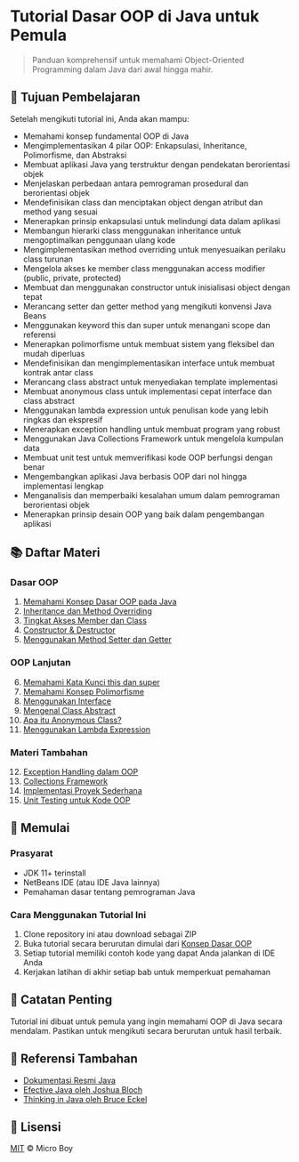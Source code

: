 # Tutorial Dasar OOP di Java untuk Pemula

> Panduan komprehensif untuk memahami Object-Oriented Programming dalam Java dari awal hingga mahir.

## 🎯 Tujuan Pembelajaran

Setelah mengikuti tutorial ini, Anda akan mampu:

- Memahami konsep fundamental OOP di Java
- Mengimplementasikan 4 pilar OOP: Enkapsulasi, Inheritance, Polimorfisme, dan Abstraksi
- Membuat aplikasi Java yang terstruktur dengan pendekatan berorientasi objek
- Menjelaskan perbedaan antara pemrograman prosedural dan berorientasi objek
- Mendefinisikan class dan menciptakan object dengan atribut dan method yang sesuai
- Menerapkan prinsip enkapsulasi untuk melindungi data dalam aplikasi
- Membangun hierarki class menggunakan inheritance untuk mengoptimalkan penggunaan ulang kode
- Mengimplementasikan method overriding untuk menyesuaikan perilaku class turunan
- Mengelola akses ke member class menggunakan access modifier (public, private, protected)
- Membuat dan menggunakan constructor untuk inisialisasi object dengan tepat
- Merancang setter dan getter method yang mengikuti konvensi Java Beans
- Menggunakan keyword this dan super untuk menangani scope dan referensi
- Menerapkan polimorfisme untuk membuat sistem yang fleksibel dan mudah diperluas
- Mendefinisikan dan mengimplementasikan interface untuk membuat kontrak antar class
- Merancang class abstract untuk menyediakan template implementasi
- Membuat anonymous class untuk implementasi cepat interface dan class abstract
- Menggunakan lambda expression untuk penulisan kode yang lebih ringkas dan ekspresif
- Menerapkan exception handling untuk membuat program yang robust
- Menggunakan Java Collections Framework untuk mengelola kumpulan data
- Membuat unit test untuk memverifikasi kode OOP berfungsi dengan benar
- Mengembangkan aplikasi Java berbasis OOP dari nol hingga implementasi lengkap
- Menganalisis dan memperbaiki kesalahan umum dalam pemrograman berorientasi objek
- Menerapkan prinsip desain OOP yang baik dalam pengembangan aplikasi

## 📚 Daftar Materi

### Dasar OOP
1. [Memahami Konsep Dasar OOP pada Java](tutorials/01-oop-basic-concepts.md)
2. [Inheritance dan Method Overriding](tutorials/02-inheritance.md)
3. [Tingkat Akses Member dan Class](tutorials/03-access-modifiers.md)
4. [Constructor & Destructor](tutorials/04-constructors.md)
5. [Menggunakan Method Setter dan Getter](tutorials/05-setters-getters.md)

### OOP Lanjutan
6. [Memahami Kata Kunci this dan super](tutorials/06-this-super.md)
7. [Memahami Konsep Polimorfisme](tutorials/07-polymorphism.md)
8. [Menggunakan Interface](tutorials/08-interfaces.md)
9. [Mengenal Class Abstract](tutorials/09-abstract-classes.md)
10. [Apa itu Anonymous Class?](tutorials/10-anonymous-classes.md)
11. [Menggunakan Lambda Expression](tutorials/11-lambda-expressions.md)

### Materi Tambahan
12. [Exception Handling dalam OOP](tutorials/12-exception-handling.md)
13. [Collections Framework](tutorials/13-collections.md)
14. [Implementasi Proyek Sederhana](tutorials/14-simple-project.md)
15. [Unit Testing untuk Kode OOP](tutorials/15-unit-testing.md)

## 🚀 Memulai

### Prasyarat
- JDK 11+ terinstall
- NetBeans IDE (atau IDE Java lainnya)
- Pemahaman dasar tentang pemrograman Java

### Cara Menggunakan Tutorial Ini
1. Clone repository ini atau download sebagai ZIP
2. Buka tutorial secara berurutan dimulai dari [Konsep Dasar OOP](tutorials/01-oop-basic-concepts.md)
3. Setiap tutorial memiliki contoh kode yang dapat Anda jalankan di IDE Anda
4. Kerjakan latihan di akhir setiap bab untuk memperkuat pemahaman

## 📝 Catatan Penting

Tutorial ini dibuat untuk pemula yang ingin memahami OOP di Java secara mendalam. Pastikan untuk mengikuti secara berurutan untuk hasil terbaik.

## 🔗 Referensi Tambahan

- [Dokumentasi Resmi Java](https://docs.oracle.com/javase/tutorial/)
- [Efective Java oleh Joshua Bloch](https://www.oreilly.com/library/view/effective-java-3rd/9780134686097/)
- [Thinking in Java oleh Bruce Eckel](http://www.mindview.net/Books/TIJ/)

## 📜 Lisensi

[MIT](LICENSE) © Micro Boy
